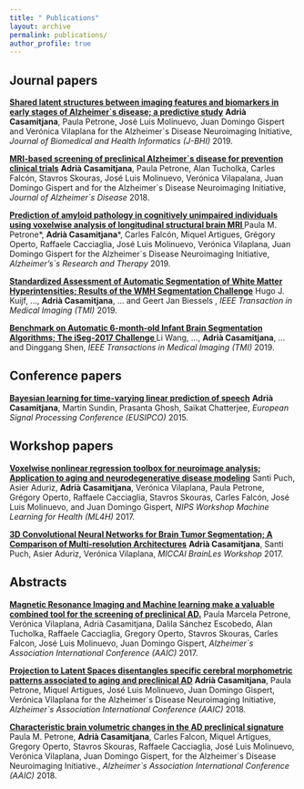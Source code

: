 ```yaml
---
title: " Publications"
layout: archive
permalink: publications/
author_profile: true
---
```




## Journal papers

<b>[Shared latent structures between imaging features and biomarkers in early stages of Alzheimer\`s disease; a predictive study](https://acasamitjana.github.io/personal-webpage-jekyll/2019-JBHI-Shared.md)</b>
<b>Adrià Casamitjana</b>, Paula Petrone, José Luis Molinuevo, Juan Domingo Gispert and Verónica Vilaplana for the Alzheimer\`s Disease Neuroimaging Initiative, <i>Journal of Biomedical and Health Informatics (J-BHI)</i>
2019.


<b>[MRI-based screening of preclinical Alzheimer\`s disease for prevention clinical trials](https://acasamitjana.github.io/personal-webpage-jekyll/2018-JAD-MRI-based.md)</b>
<b>Adrià Casamitjana</b>, Paula Petrone, Alan Tucholka, Carles Falcón, Stavros Skouras, José Luis Molinuevo, Verónica Vilapalana, Juan Domingo Gispert and for the Alzheimer\`s Disease Neuroimaging Initiative, <i>Journal of Alzheimer\`s Disease</i>
2018.


<b>[Prediction of amyloid pathology in cognitively unimpaired individuals using voxelwise analysis of longitudinal structural brain MRI ](https://acasamitjana.github.io/personal-webpage-jekyll/2019-ART-Prediction.md)</b>
Paula M. Petrone\*, <b>Adrià Casamitjana</b>\*, Carles Falcón, Miquel Artigues, Grégory Operto, Raffaele Cacciaglia, José Luis Molinuevo, Verónica Vilaplana, Juan Domingo Gispert for the Alzheimer\`s Disease Neuroimaging Initiative, <i>Alzheimer’s\`s Research and Therapy</i>
2019.


<b>[Standardized Assessment of Automatic Segmentation of White Matter Hyperintensities; Results of the WMH Segmentation Challenge](https://acasamitjana.github.io/personal-webpage-jekyll/2019-TMIa-Standardized.md)</b>
Hugo J. Kuijf, ..., <b>Adrià Casamitjana</b>, ... and Geert Jan Biessels , <i>IEEE Transaction in Medical Imaging (TMI)</i>
2019.


<b>[Benchmark on Automatic 6-month-old Infant Brain Segmentation Algorithms; The iSeg-2017 Challenge ](https://acasamitjana.github.io/personal-webpage-jekyll/2019-TMIb-Benchmark.md)</b>
Li Wang, ..., <b>Adrià Casamitjana</b>, ... and Dinggang Shen, <i>IEEE Transactions in Medical Imaging (TMI)</i>
2019.




## Conference papers

<b>[Bayesian learning for time-varying linear prediction of speech](https://acasamitjana.github.io/personal-webpage-jekyll/2015-EUSIPCO-Bayesian.md)</b>
<b>Adrià Casamitjana</b>, Martin Sundin, Prasanta Ghosh, Saikat Chatterjee, <i>European Signal Processing Conference (EUSIPCO)</i>
2015.




## Workshop papers

<b>[Voxelwise nonlinear regression toolbox for neuroimage analysis; Application to aging and neurodegenerative disease modeling](https://acasamitjana.github.io/personal-webpage-jekyll/2017-NIPS-Voxelwise.md)</b>
Santi Puch, Asier Aduriz, <b>Adrià Casamitjana</b>, Verónica Vilaplana, Paula Petrone, Grégory Operto, Raffaele Cacciaglia, Stavros Skouras, Carles Falcón, José Luis Molinuevo, and Juan Domingo Gispert, <i>NIPS Workshop Machine Learning for Health (ML4H)</i>
2017.


<b>[3D Convolutional Neural Networks for Brain Tumor Segmentation; A Comparison of Multi-resolution Architectures](https://acasamitjana.github.io/personal-webpage-jekyll/2016-MICCAI-3DCNN.md)</b>
<b>Adrià Casamitjana</b>, Santi Puch, Asier Aduriz, Verónica Vilaplana, <i>MICCAI BrainLes Workshop</i>
2017.




## Abstracts 

<b>[Magnetic Resonance Imaging and Machine learning make a valuable combined tool for the screening of preclinical AD.](https://acasamitjana.github.io/personal-webpage-jekyll/2017-AAIC-Magnetic.md)</b>
Paula Marcela Petrone, Verónica Vilaplana, Adrià Casamitjana, Dalila Sánchez Escobedo, Alan Tucholka, Raffaele Cacciaglia, Gregory Operto, Stavros Skouras, Carles Falcon, José Luis Molinuevo, Juan Domingo Gispert, <i>Alzheimer\`s Association International Conference (AAIC)</i>
2017.


<b>[Projection to Latent Spaces disentangles specific cerebral morphometric patterns associated to aging and preclinical AD](https://acasamitjana.github.io/personal-webpage-jekyll/2018-AAIC-Projection.md)</b>
<b>Adrià Casamitjana</b>, Paula Petrone, Miquel Artigues, José Luis Molinuevo, Juan Domingo Gispert, Verónica Vilaplana for the Alzheimer\`s Disease Neuroimaging Initiative, <i>Alzheimer\`s Association International Conference (AAIC)</i>
2018.


<b>[Characteristic brain volumetric changes in the AD preclinical signature](https://acasamitjana.github.io/personal-webpage-jekyll/2018-AAIC-Characteristic.md)</b>
Paula M. Petrone, <b>Adrià Casamitjana</b>, Carles Falcon, Miquel Artigues, Gregory Operto, Stavros Skouras, Raffaele Cacciaglia, José Luis Molinuevo, Verónica Vilaplana, Juan Domingo Gispert, for the Alzheimer\`s Disease Neuroimaging Initiative., <i>Alzheimer\`s Association International Conference (AAIC) </i>
2018.


